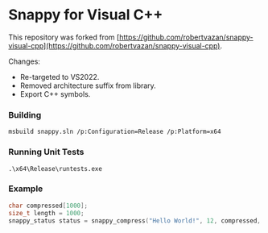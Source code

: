 Snappy for Visual C++
=====================

This repository was forked from [https://github.com/robertvazan/snappy-visual-cpp](https://github.com/robertvazan/snappy-visual-cpp).

Changes:

 * Re-targeted to VS2022.
 * Removed architecture suffix from library.
 * Export C++ symbols.

### Building

    msbuild snappy.sln /p:Configuration=Release /p:Platform=x64


### Running Unit Tests

    .\x64\Release\runtests.exe

### Example

```cpp
char compressed[1000];
size_t length = 1000;
snappy_status status = snappy_compress("Hello World!", 12, compressed, &length);
```
